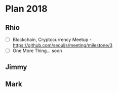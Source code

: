# Plan 2018

## Rhio

* [ ] Blockchain, Cryptocurrency Meetup - https://github.com/seouljs/meeting/milestone/3
* [ ] One More Thing... soon

## Jimmy

## Mark
